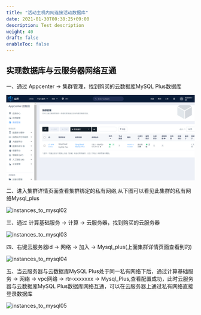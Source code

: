 ```yaml
---
title: "活动主机内网连接活动数据库"
date: 2021-01-30T00:38:25+09:00
description: Test description
weight: 40
draft: false
enableToc: false
---
```


## 实现数据库与云服务器网络互通

一、通过 Appcenter  ->  集群管理，找到购买的云数据库MySQL Plus数据库

![instances_to_mysql01](../_images/instances_to_mysql01.png)

二、进入集群详情页面查看集群绑定的私有网络,从下图可以看见此集群的私有网络Mysql_plus

![instances_to_mysql02](../_images/instances_to_mysql02.png)

三、通过 计算基础服务  ->  计算  ->  云服务器，找到购买的云服务器

 ![instances_to_mysql03](../_images/instances_to_mysql03.png)

四、右键云服务器id  ->  网络  ->  加入  ->  Mysql_plus(上面集群详情页面查看到的)

![instances_to_mysql04](../_images/instances_to_mysql04.png)

五、当云服务器与云数据库MySQL Plus处于同一私有网络下后，通过计算基础服务  ->  网络  ->  vpc网络  ->  rtr-xxxxxxx  ->    Mysql_Plus,查看配置成功，此时云服务器与云数据库MySQL Plus数据库网络互通，可以在云服务器上通过私有网络直接登录数据库

![instances_to_mysql05](../_images/instances_to_mysql05.png)